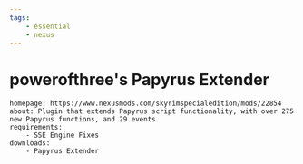 ```yaml
---
tags:
    - essential
    - nexus
---
```


# powerofthree's Papyrus Extender

```project_info
homepage: https://www.nexusmods.com/skyrimspecialedition/mods/22854
about: Plugin that extends Papyrus script functionality, with over 275 new Papyrus functions, and 29 events.
requirements:
    - SSE Engine Fixes
downloads:
    - Papyrus Extender
```
